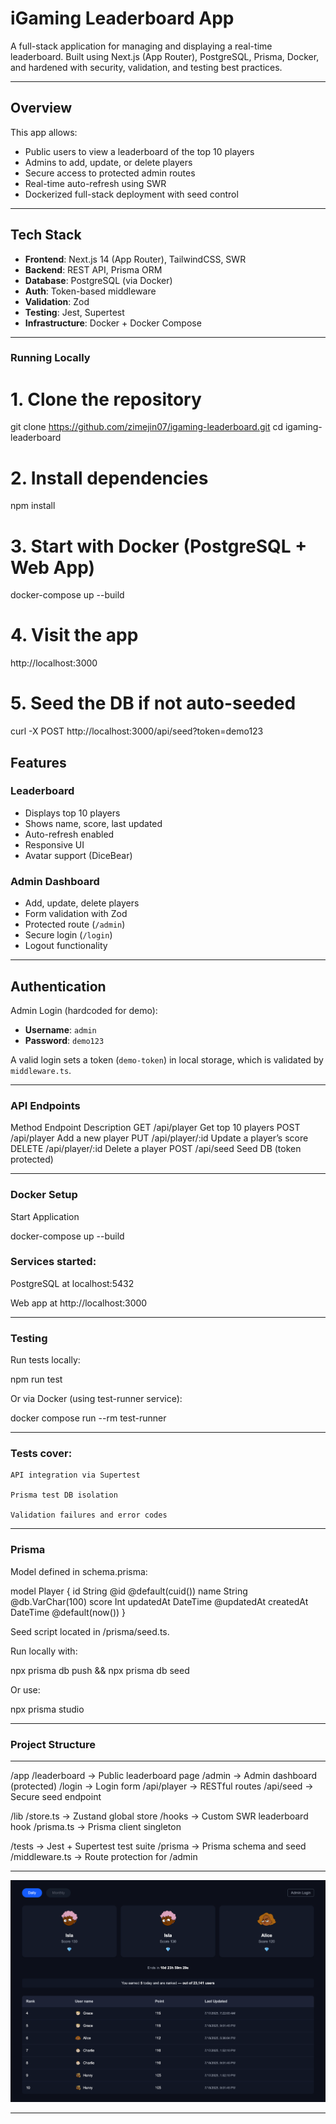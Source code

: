 # iGaming Leaderboard App

A full-stack application for managing and displaying a real-time leaderboard. Built using Next.js (App Router), PostgreSQL, Prisma, Docker, and hardened with security, validation, and testing best practices.

---

## Overview

This app allows:

- Public users to view a leaderboard of the top 10 players
- Admins to add, update, or delete players
- Secure access to protected admin routes
- Real-time auto-refresh using SWR
- Dockerized full-stack deployment with seed control

---

## Tech Stack

- **Frontend**: Next.js 14 (App Router), TailwindCSS, SWR
- **Backend**: REST API, Prisma ORM
- **Database**: PostgreSQL (via Docker)
- **Auth**: Token-based middleware
- **Validation**: Zod
- **Testing**: Jest, Supertest
- **Infrastructure**: Docker + Docker Compose

---

### Running Locally

# 1. Clone the repository
git clone https://github.com/zimejin07/igaming-leaderboard.git
cd igaming-leaderboard

# 2. Install dependencies
npm install

# 3. Start with Docker (PostgreSQL + Web App)
docker-compose up --build

# 4. Visit the app
http://localhost:3000

# 5. Seed the DB if not auto-seeded
curl -X POST http://localhost:3000/api/seed?token=demo123


## Features

### Leaderboard

- Displays top 10 players
- Shows name, score, last updated
- Auto-refresh enabled
- Responsive UI
- Avatar support (DiceBear)

### Admin Dashboard

- Add, update, delete players
- Form validation with Zod
- Protected route (`/admin`)
- Secure login (`/login`)
- Logout functionality

---

## Authentication

Admin Login (hardcoded for demo):

- **Username**: `admin`
- **Password**: `demo123`

A valid login sets a token (`demo-token`) in local storage, which is validated by `middleware.ts`.

---

### API Endpoints

Method	Endpoint	Description
GET	/api/player	Get top 10 players
POST	/api/player	Add a new player
PUT	/api/player/:id	Update a player’s score
DELETE	/api/player/:id	Delete a player
POST	/api/seed	Seed DB (token protected)

---

### Docker Setup

Start Application

docker-compose up --build

### Services started:

PostgreSQL at localhost:5432

Web app at http://localhost:3000

---

### Testing

Run tests locally:

npm run test

Or via Docker (using test-runner service):

docker compose run --rm test-runner

---

### Tests cover:

    API integration via Supertest

    Prisma test DB isolation

    Validation failures and error codes

---

### Prisma

Model defined in schema.prisma:

model Player {
  id        String   @id @default(cuid())
  name      String   @db.VarChar(100)
  score     Int
  updatedAt DateTime @updatedAt
  createdAt DateTime @default(now())
}

Seed script located in /prisma/seed.ts.

Run locally with:

npx prisma db push && npx prisma db seed

Or use:

npx prisma studio

---

### Project Structure

---

/app
  /leaderboard      → Public leaderboard page
  /admin            → Admin dashboard (protected)
  /login            → Login form
  /api/player       → RESTful routes
  /api/seed         → Secure seed endpoint

/lib
  /store.ts         → Zustand global store
  /hooks            → Custom SWR leaderboard hook
  /prisma.ts        → Prisma client singleton

/tests              → Jest + Supertest test suite
/prisma             → Prisma schema and seed
/middleware.ts      → Route protection for /admin

---

<p align="center">
  <img src="/public/preview.png" alt="App Preview" width="600"  width="800"/>
</p>

---